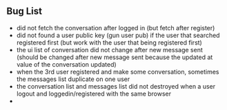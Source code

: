 ## Bug List

- did not fetch the conversation after logged in (but fetch after register)
- did not found a user public key (gun user pub) if the user that searched registered first (but work with the user that being registered first) 
- the ui list of conversation did not change after new message sent (should be changed after new message sent because the updated at value of the conversation updated)
- when the 3rd user registered and make some conversation, sometimes the messages list duplicate on one user
- the conversation list and messages list did not destroyed when a user logout and loggedin/registered with the same browser
- 